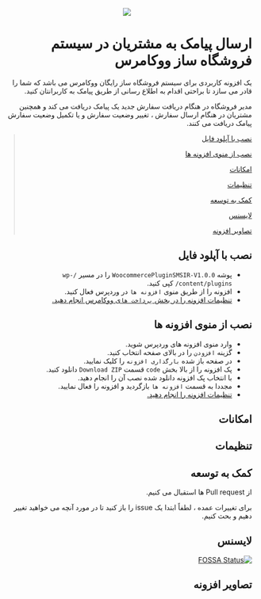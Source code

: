 <p align="center">
<img src="https://user-images.githubusercontent.com/3329008/111687753-e585cb00-883f-11eb-87d5-4535fc181f4b.jpeg" />
</p>

<div dir="rtl">

# ارسال پیامک به مشتریان در سیستم فروشگاه ساز ووکامرس

 یک افزونه کاربردی برای سیستم فروشگاه ساز رایگان ووکامرس می باشد که شما را قادر می سازد تا براحتی اقدام به اطلاع رسانی از طریق پیامک به کاربرانتان کنید.

 مدیر فروشگاه در هنگام دریافت سفارش جدید یک پیامک دریافت می کند و همچنین مشتریان در هنگام ارسال سفارش ، تغییر وضعیت سفارش و یا تکمیل وضعیت سفارش پیامک دریافت می کنند.

> [نصب با آپلود فایل](https://github.com/pejmankheyri/SMSIR-Woocommerce#%D9%86%D8%B5%D8%A8-%D8%A8%D8%A7-%D8%A2%D9%BE%D9%84%D9%88%D8%AF-%D9%81%D8%A7%DB%8C%D9%84)
> 
> [نصب از منوی افزونه ها](https://github.com/pejmankheyri/SMSIR-Woocommerce#%D9%86%D8%B5%D8%A8-%D8%A7%D8%B2-%D9%85%D9%86%D9%88%DB%8C-%D8%A7%D9%81%D8%B2%D9%88%D9%86%D9%87-%D9%87%D8%A7)
> 
> [امکانات](https://github.com/pejmankheyri/SMSIR-Woocommerce#%D8%A7%D9%85%DA%A9%D8%A7%D9%86%D8%A7%D8%AA)
> 
> [تنظیمات](https://github.com/pejmankheyri/SMSIR-Woocommerce#%D8%AA%D9%86%D8%B8%DB%8C%D9%85%D8%A7%D8%AA)
> 
> [کمک به توسعه](https://github.com/pejmankheyri/SMSIR-Woocommerce#%DA%A9%D9%85%DA%A9-%D8%A8%D9%87-%D8%AA%D9%88%D8%B3%D8%B9%D9%87)
> 
> [لایسنس](https://github.com/pejmankheyri/SMSIR-Woocommerce#%D9%84%D8%A7%DB%8C%D8%B3%D9%86%D8%B3)
> 
> [تصاویر افزونه](https://github.com/pejmankheyri/SMSIR-Woocommerce#%D8%AA%D8%B5%D8%A7%D9%88%DB%8C%D8%B1-%D8%A7%D9%81%D8%B2%D9%88%D9%86%D9%87)

## نصب با آپلود فایل

* پوشه `WoocommercePluginSMSIR-V1.0.0` را در مسیر `/wp-content/plugins/` کپی کنید.
* افزونه را از طریق منوی `افزونه ها` در وردپرس فعال کنید.
* [تنظیمات افزونه را در بخش `پرداخت ها`ی ووکامرس انجام دهید.](https://github.com/pejmankheyri/SMSIR-Woocommerce#%D8%AA%D9%86%D8%B8%DB%8C%D9%85%D8%A7%D8%AA)

## نصب از منوی افزونه ها

* وارد منوی افزونه های وردپرس شوید.
* گزینه `افزودن` را در بالای صفحه انتخاب کنید.
* در صفحه باز شده `بارگذاری افزونه` را کلیک نمایید.
* پک افزونه را از بالا بخش `code` قسمت `Download ZIP` دانلود کنید.
* با انتخاب پک افزونه دانلود شده نصب آن را انجام دهید.
* مجددا به قسمت `افزونه ها` بازگردید و افزونه را فعال نمایید.
* [تنظیمات افزونه را انجام دهید.](https://github.com/pejmankheyri/SMSIR-Woocommerce#%D8%AA%D9%86%D8%B8%DB%8C%D9%85%D8%A7%D8%AA)

## امکانات

## تنظیمات

## کمک به توسعه

از Pull request ها استقبال می کنیم.

برای تغییرات عمده ، لطفاً ابتدا یک issue را باز کنید تا در مورد آنچه می خواهید تغییر دهیم و بحث کنیم.

## لایسنس

[![FOSSA Status](https://app.fossa.com/api/projects/git%2Bgithub.com%2Fpejmankheyri%2FSMSIR-Woocommerce.svg?type=small)](https://app.fossa.com/projects/git%2Bgithub.com%2Fpejmankheyri%2FSMSIR-Woocommerce?ref=badge_small)

</div>

<div dir="rtl">

## تصاویر افزونه


</div>